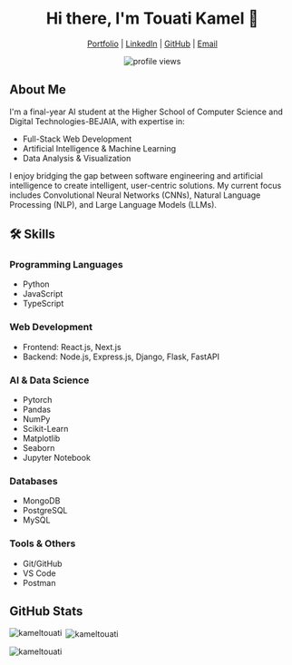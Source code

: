 <div align="center">
  
# Hi there, I'm Touati Kamel 👋

[Portfolio](https://touati-kamel.vercel.app/) |
[LinkedIn](https://www.linkedin.com/in/kamel-touati/) |
[GitHub](https://github.com/KamelTouati) |
[Email](mailto:k_touati@estin.dz)

</div>

<div align="center">
  <img src="https://komarev.com/ghpvc/?username=kameltouati&label=Profile%20views&color=0e75b6&style=flat" alt="profile views" />
</div>

## About Me

I'm a final-year AI student at the Higher School of Computer Science and Digital Technologies-BEJAIA, with expertise in:

- Full-Stack Web Development
- Artificial Intelligence & Machine Learning
- Data Analysis & Visualization

I enjoy bridging the gap between software engineering and artificial intelligence to create intelligent, user-centric solutions. My current focus includes Convolutional Neural Networks (CNNs), Natural Language Processing (NLP), and Large Language Models (LLMs).

## 🛠️ Skills

### Programming Languages
- Python
- JavaScript
- TypeScript

### Web Development
- Frontend: React.js, Next.js 
- Backend: Node.js, Express.js, Django, Flask, FastAPI

### AI & Data Science
- Pytorch
- Pandas
- NumPy
- Scikit-Learn
- Matplotlib
- Seaborn
- Jupyter Notebook

### Databases
- MongoDB
- PostgreSQL
- MySQL

### Tools & Others
- Git/GitHub
- VS Code
- Postman

## GitHub Stats

<p><img align="left" src="https://github-readme-stats.vercel.app/api/top-langs?username=kameltouati&show_icons=true&locale=en&layout=compact" alt="kameltouati" /></p>

<p>&nbsp;<img align="center" src="https://github-readme-stats.vercel.app/api?username=kameltouati&show_icons=true&locale=en" alt="kameltouati" /></p>

<p><img align="center" src="https://github-readme-streak-stats.herokuapp.com/?user=kameltouati&" alt="kameltouati" /></p>

